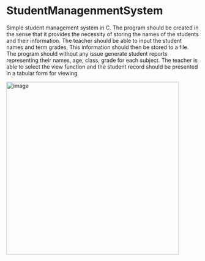 # StudentManagenmentSystem
Simple student management system in C. 
The program should be created in the sense that it provides the necessity of storing the names of the students and their information. 
The teacher should be able to input the student names and term grades, This information should then be stored to a file. 
The program should without any issue  generate student reports  representing their names, age, class, grade for each subject. 
The teacher is able to select the view function and the student record should be presented in a tabular form for viewing. 




<img width="451" alt="image" src="https://user-images.githubusercontent.com/89256902/185759902-1bb37841-7912-402c-8031-832e41fd5bc7.png">
